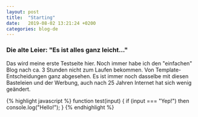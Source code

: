 ```yaml
---
layout: post
title:  "Starting"
date:   2019-08-02 13:21:24 +0200
categories: blog-de
---
```


### Die alte Leier: "Es ist alles ganz leicht..."

Das wird meine erste Testseite hier. Noch immer habe ich den "einfachen" Blog nach ca. 3 Stunden nicht zum Laufen bekommen. Von Template-Entscheidungen ganz abgesehen. Es ist immer noch dasselbe mit diesen Basteleien und der Werbung, auch nach 25 Jahren Internet hat sich wenig geändert.

{% highlight javascript %}
function test(input) {
  if (input === "Yep!") then console.log("Hello!");
}
{% endhighlight %}


